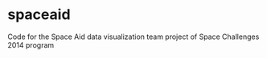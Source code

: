 spaceaid
========

Code for the Space Aid data visualization team project of Space Challenges 2014 program
